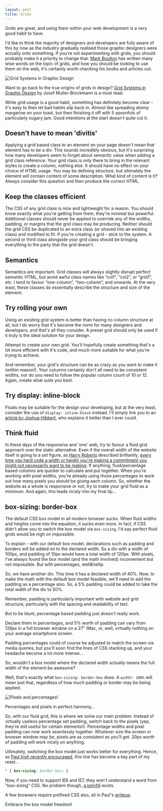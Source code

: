 ```yaml
---
layout: post
title: Grids
---
```

<p class="intro-paragraph">Grids are great, and using them within your web development is a very good habit to have.</p>
<p>I'd like to think the majority of designers and developers are fully aware of this by now as the industry gradually realised those graphic designers were actually onto something. If you're not experimenting with grids, you should probably make it a priority to change that. <a title="Mark Boulton" href="http://www.markboulton.co.uk/">Mark Boulton</a> has written many wise words on the topic of grids, and how you should be looking to use them on the web, it's certainly worth checking his books and articles out.</p>
<p class="no-m"><img src="http://designedbyjack.com/wp-content/uploads/2012/06/gridsystemsingraphicdesign.jpg" alt="Grid Systems in Graphic Design" class="full-width-image" /></p>
<p class="caption">Want to go back to the true origins of grids in design? <a title="Grid Systems in Graphic Design" href="http://www.amazon.co.uk/Grid-Systems-Graphic-Design-Typographers/dp/3721201450">Grid Systems in Graphic Design</a> by Josef Muller-Brockmann is a must read.</p>
<p>While grid usage is a good habit, something has definitely become clear - it's easy to then let bad habits slip back in. Almost like spreading skinny margarine on your toast, but then finishing it off with 5 spoonfuls of particularly sugary jam. Good intentions at the start doesn't quite cut it.</p>
<h2>Doesn't have to mean 'divitis'</h2>
<p>Applying a grid based class to an element on your page doesn't mean that element has to be a div. This sounds incredibly obvious, but it's surprising how many developers seem to forget about semantic value when adding a grid class reference. Your grid class is only there to bring in the relevant styles to create a column, nothing else. It should have no effect on your choice of HTML usage. You may be defining structure, but ultimately the element will contain content of some description. What kind of content is it? Always consider this question and then produce the correct HTML.</p>
<h2>Keep the classes efficient</h2>
<p>The CSS of any grid class is nice and lightweight for a reason. You should know exactly what you're getting from them, they're minimal but powerful. Additional classes should never be applied to override any of the widths, padding, or margins that the grid class may be producing. Neither should the grid CSS be duplicated to an extra class (or shoved into an existing class) and modified to fit. If you're creating a grid - stick to the system. A second or third class alongside your grid class should be bringing everything to the party that the grid doesn't.</p>
<h2>Semantics</h2>
<p>Semantics are important. Grid classes will always slightly disrupt perfect semantic HTML, but avoid awful class names like &ldquo;col1&rdquo;, &ldquo;col2&rdquo;, or &ldquo;grid1&rdquo;, etc. I tend to favour &ldquo;one-column&rdquo;, &ldquo;two-column&rdquo;, and onwards. At the very least, these classes do essentially describe the structure and size of the element.</p>
<h2>Try rolling your own</h2>
<p>Using an existing grid system is better than having no column structure at all, but I do worry that it's become the norm for many designers and developers, and that's all they consider. A preset grid should only be used if it truly is the ideal solution for your design.</p>
<p>Attempt to create your own grid. You'll hopefully create something that's a lot more efficient with it's code, and much more suitable for what you're trying to achieve.</p>
<p>And remember, your grid's structure can be as crazy as you want to make it (within reason!). Your columns certainly don't all need to be consistent widths, nor do you need to follow the popular column count of 10 or 12. Again, create what suits you best.</p>
<h2>Try display: inline-block</h2>
<p>Floats may be suitable for the design your developing, but at the very least, consider the use of <code class="language-markup">display: inline-block</code> instead. I'll simply link you to an <a title="Time for inline-block?" href="http://joshnh.com/2012/02/why-you-should-use-inline-block-when-positioning-elements/">article by Joshua Hibbert</a>, who explains it better than I ever could.</p>
<h2>Think fluid</h2>
<p>In these days of the responsive and 'one' web, try to favour a fluid grid approach over the static alternative. Even if the overall width of the website itself is going to a set figure, as <a title="Harry Roberts" href="http://csswizardry.com/">Harry Roberts</a> described brilliantly, <a title="Harry Roberts on The Pastry Box Project" href="http://the-pastry-box-project.net/harry-roberts/2012-january-26/">every time you hard code a width or height you're making a commitment you might not necessarily want to be making</a>. If anything, fluid/percentage based columns are quicker to calculate and put together. When you're working with pixel widths, you're already using those percentages to work out how many pixels you should be giving each column. So, whether the website as a whole is responsive or not, try to make your grid fluid as a minimum. And again, this leads nicely into my final tip&hellip;</p>
<h2>box-sizing: border-box</h2>
<p>The default CSS box model in all modern browser sucks. When fluid widths and heights come into the equation, it sucks even more. In fact, if CSS didn't allow you to switch the box model via <code class="language-markup">box-sizing</code>, I'd say perfect fluid grids would be nigh on impossible.</p>
<p>To explain - with our default box model, declarations such as padding and borders will be added on to the declared width. So a div with a width of 100px, and padding of 10px would have a total width of 120px. With pixels, I've always found the box model (and the math involved) inconvenient but not impossible. But with percentages, well&hellip</p>
<p>So, we have another div. This time it has a declared width of 40%. Now, to make the math with the default box model feasible, we'll need to add the padding as a percentage also. So, a 5% padding could be added to take the total width of the div to 50%.</p>
<p>Remember, padding is particularly important with website and grid structure, particularly with the spacing and readability of text.</p>
<p>But to be blunt, percentage based padding just doesn't really work.</p>
<p>Declare them in percentages, and 5% worth of padding can vary from 128px in a full browser window on a 27" iMac, or, well, virtually nothing on your average smartphone screen.</p>
<p>Padding percentages could of course be adjusted to match the screen via media queries, but you'll soon find the lines of CSS stacking up, and your headache become a lot more intense&hellip;</p>
<p>So, wouldn't a box model where the declared width actually means the full width of the element be awesome?</p>
<p>Well, that's exactly what <code class="language-markup">box-sizing: border-box</code> does. A <code class="language-markup">width: 100%</code> will mean just that, regardless of how much padding or border may be being applied.</p>
<p class="no-m"><img src="http://designedbyjack.com/wp-content/uploads/2012/06/percentagepixel-harmony-1.jpg" alt="Pixels and percentages!" /></p>
<p class="caption">Percentages and pixels in perfect harmony&hellip;</p>
<p>So, with our fluid grid, this is where we solve our main problem. Instead of virtually useless percentage set padding, switch back to the pixels (yep, they're still useful for certain elements!). Percentage widths and pixel padding can now work seamlessly together. Whatever size the screen or browser window may be, pixels are as consistent as you'll get. 20px worth of padding will work nicely on anything.</p>
<p>Ultimately, switching the box model just works better for everything. Hence, as <a title="Paul Irish on Box Sizing" href="http://paulirish.com/2012/box-sizing-border-box-ftw/">Paul Irish recently encouraged</a>, this line has become a key part of my reset&hellip;</p>

```css
* { box-sizing: border-box; }
```

<p>Now, if you need to support IE6 and IE7, they won't understand a word from "box-sizing" CSS. No problem though, <a title="Box Sixing Polyfill" href="https://github.com/Schepp/box-sizing-polyfill">a polyfill</a> exists.</p>
<p>A few browsers require prefixed CSS also, all in Paul's <a title="Paul Irish on Box Sizing" href="http://paulirish.com/2012/box-sizing-border-box-ftw/">writeup</a>.</p>
<p>Embrace the box model freedom!</p>